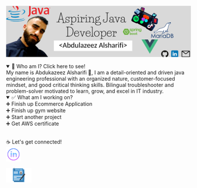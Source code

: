 ![](https://github.com/aalsharifi/aalsharifi/blob/master/banner.png)

<details open>
<summary>💭 Who am I? Click here to see!</summary>
My name is Abdukazeez Alsharifi 👋, I am a detail-oriented and driven java engineering professional with an organized nature, customer-focused mindset, and good critical thinking skills. Bilingual troubleshooter and problem-solver motivated to learn, grow, and excel in IT industry.
</details>

<details open>
<summary>✅ What am I working on?</summary>
➕ Finish up Ecommerce Application
<br>
➕ Finish up gym website
<br>
➕ Start another project
<br>
➕ Get AWS certificate
 </details>
 
<br>

☕ Let's get connected!
<br>
[<img src='https://github.com/aalsharifi/aalsharifi/blob/master/linkedin.png' alt='linkedin' height='40'>](https://www.linkedin.com/in/www.linkedin.com/abdulazeez-alsharifi/)

[<img src='https://github.com/aalsharifi/aalsharifi/blob/master/png-clipart-resume-curriculum-vitae-template-moto-highway-racing-computer-icons-resume-blue-text-removebg-preview.png' alt='googledrive' height='40'>](https://docs.google.com/document/d/1ewSU4mWcUswPXmTGlQRJ5tHL_sMscOTCKio8A8xJAgI/edit?usp=sharing)  




